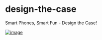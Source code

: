 design-the-case
===============

Smart Phones, Smart Fun - Design the Case!

[![image](assets/images/ios8_designthecase.gif)](assets/images/ios8_designthecase.gif)
